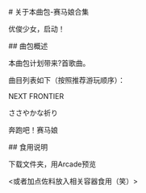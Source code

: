 \# 关于本曲包-赛马娘合集



优俊少女，启动！



\## 曲包概述



本曲包计划带来?首歌曲。



曲目列表如下（按照推荐游玩顺序）：



NEXT FRONTIER



ささやかな祈り



奔跑吧！赛马娘



\## 食用说明



下载文件夹，用Arcade预览

<或者加点佐料放入相关容器食用（笑）>


